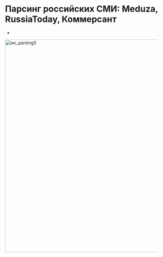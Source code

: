 # Парсинг российских СМИ: Meduza, RussiaToday, Коммерсант

- 
<img width="1500" height="700" alt="wc_parsing3" src="https://github.com/user-attachments/assets/e5f4e97a-166a-4a70-8f85-81a668390da0" />
